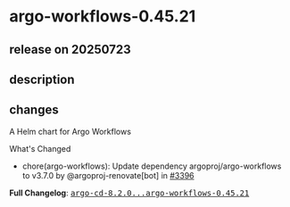 # argo-workflows-0.45.21

## release on 20250723
## description
## changes
A Helm chart for Argo Workflows

What's Changed

* chore(argo-workflows): Update dependency argoproj/argo-workflows to v3.7.0 by @argoproj-renovate[bot] in <a class="issue-link js-issue-link" data-error-text="Failed to load title" data-id="3255921442" data-permission-text="Title is private" data-url="https://github.com/argoproj/argo-helm/issues/3396" data-hovercard-type="pull_request" data-hovercard-url="/argoproj/argo-helm/pull/3396/hovercard" href="https://github.com/argoproj/argo-helm/pull/3396">#3396</a>

<strong>Full Changelog</strong>: <a class="commit-link" href="https://github.com/argoproj/argo-helm/compare/argo-cd-8.2.0...argo-workflows-0.45.21"><tt>argo-cd-8.2.0...argo-workflows-0.45.21</tt></a>

